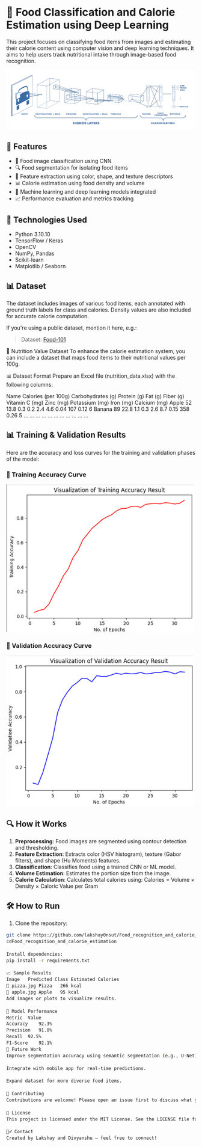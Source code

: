 # 🍱 Food Classification and Calorie Estimation using Deep Learning

This project focuses on classifying food items from images and estimating their calorie content using computer vision and deep learning techniques. It aims to help users track nutritional intake through image-based food recognition.

<img src="./assets/food_banner.png" alt="Accuracy Curve" width="500"/>

## 🚀 Features

- 🍔 Food image classification using CNN
- 🔍 Food segmentation for isolating food items
- 🎨 Feature extraction using color, shape, and texture descriptors
- 📊 Calorie estimation using food density and volume
- 🧠 Machine learning and deep learning models integrated
- 📈 Performance evaluation and metrics tracking

## 🧰 Technologies Used

- Python 3.10.10
- TensorFlow / Keras
- OpenCV
- NumPy, Pandas
- Scikit-learn
- Matplotlib / Seaborn


## 📊 Dataset

The dataset includes images of various food items, each annotated with ground truth labels for class and calories. Density values are also included for accurate calorie computation.

If you're using a public dataset, mention it here, e.g.:

> Dataset: [Food-101](https://www.kaggle.com/datasets/kritikseth/fruit-and-vegetable-image-recognition)

🥦 Nutrition Value Dataset
To enhance the calorie estimation system, you can include a dataset that maps food items to their nutritional values per 100g.

📊 Dataset Format
Prepare an Excel file (nutrition_data.xlsx) with the following columns:

Name	Calories (per 100g)	Carbohydrates (g)	Protein (g)	Fat (g)	Fiber (g)	Vitamin C (mg)	Zinc (mg)	Potassium (mg)	Iron (mg)	Calcium (mg)
Apple	52	13.8	0.3	0.2	2.4	4.6	0.04	107	0.12	6
Banana	89	22.8	1.1	0.3	2.6	8.7	0.15	358	0.26	5
...	...	...	...	...	...	...	...	...	...	...


## 📊 Training & Validation Results

Here are the accuracy and loss curves for the training and validation phases of the model:

### 🔹 Training Accuracy Curve
<img src="./assets/training_accuracy.png" alt="Accuracy Curve" width="500"/>

### 🔹 Validation Accuracy Curve
<img src="./assets/validation_accuracy.png" alt="Accuracy Curve" width="500"/>

## 🔍 How it Works

1. **Preprocessing**: Food images are segmented using contour detection and thresholding.
2. **Feature Extraction**: Extracts color (HSV histogram), texture (Gabor filters), and shape (Hu Moments) features.
3. **Classification**: Classifies food using a trained CNN or ML model.
4. **Volume Estimation**: Estimates the portion size from the image.
5. **Calorie Calculation**: Calculates total calories using:
Calories = Volume × Density × Caloric Value per Gram


## 🛠️ How to Run

1. Clone the repository:
```bash
git clone https://github.com/lakshay0nsut/Food_recognition_and_calorie_estimation.git
cdFood_recognition_and_calorie_estimation

Install dependencies:
pip install -r requirements.txt

📈 Sample Results
Image	Predicted Class	Estimated Calories
🍕 pizza.jpg	Pizza	266 kcal
🍎 apple.jpg	Apple	95 kcal
Add images or plots to visualize results.

🤖 Model Performance
Metric	Value
Accuracy	92.3%
Precision	91.8%
Recall	92.5%
F1-Score	92.1%
📌 Future Work
Improve segmentation accuracy using semantic segmentation (e.g., U-Net).

Integrate with mobile app for real-time predictions.

Expand dataset for more diverse food items.

🙌 Contributing
Contributions are welcome! Please open an issue first to discuss what you would like to change.

📄 License
This project is licensed under the MIT License. See the LICENSE file for details.

🙋‍♂️ Contact
Created by Lakshay and Divyanshu — feel free to connect!
